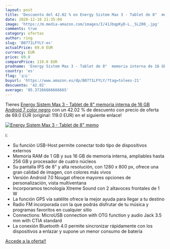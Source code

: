 ```yaml
---
layout: post
title: 'Descuento del 42.02 % en Energy Sistem Max 3 - Tablet de 8"  memo'
date: 2020-12-18 21:35:04
image: 'https://m.media-amazon.com/images/I/41JbqpKyD-L._SL200_.jpg'
comments: true
category: ofertas
author: ring
slug: 'B0771LFYLY-es'
actualPrice: 69.0 EUR
currency: EUR
price: 69.0
comparePrice: 119.0 EUR
prodname: 'Energy Sistem Max 3 - Tablet de 8"  memoria interna de 16 GB  Android 7  color negro'
country: 'es'
flag: '🇪🇸'
buyurl: 'https://www.amazon.es/dp/B0771LFYLY/?tag=tolees-21'
descuento: '42.02'
average: '85.37266666666665'
---
```


Tienes [Energy Sistem Max 3 - Tablet de 8"  memoria interna de 16 GB  Android 7  color negro](https://www.amazon.es/dp/B0771LFYLY/?tag=tolees-21) con un 42.02 % de descuento con precio de oferta de 69.0 EUR (original: 119.0 EUR) en el siguiente enlace!

[![Energy Sistem Max 3 - Tablet de 8"  memo](https://m.media-amazon.com/images/I/41JbqpKyD-L._SL200_.jpg)](https://www.amazon.es/dp/B0771LFYLY/?tag=tolees-21)

ℹ️:

- Su función USB-Host permite conectar todo tipo de dispositivos externos
- Memoria RAM de 1 GB y sus 16 GB de memoria interna, ampliables hasta 256 GB y procesador de cuatro núcleos
- Su pantalla IPS de 8" y alta resolución, con 1280 x 800 px, ofrece una gran calidad de imagen, con colores más vivos
- Versión Android 7.0 Nougat ofrece mayores opciones de personalización, vista multiventana
- Incorporamos tecnología Xtreme Sound con 2 altavoces frontales de 1 W
- La función GPS vía satélite ofrece la mejor ayuda para llegar a tu destino
- Radio FM incorporada con la que podrás disfrutar de tu música y programas favoritos en cualquier sitio
- Connections: MicroUSB connection with OTG function y audio Jack 3.5 mm with CTIA standard
- La conexión Bluetooth 4.0 permite sincronizar rápidamente con los dispositivos a enlazar y supone un menor consumo de batería

[Accede a la oferta!!](https://www.amazon.es/dp/B0771LFYLY/?tag=tolees-21)
